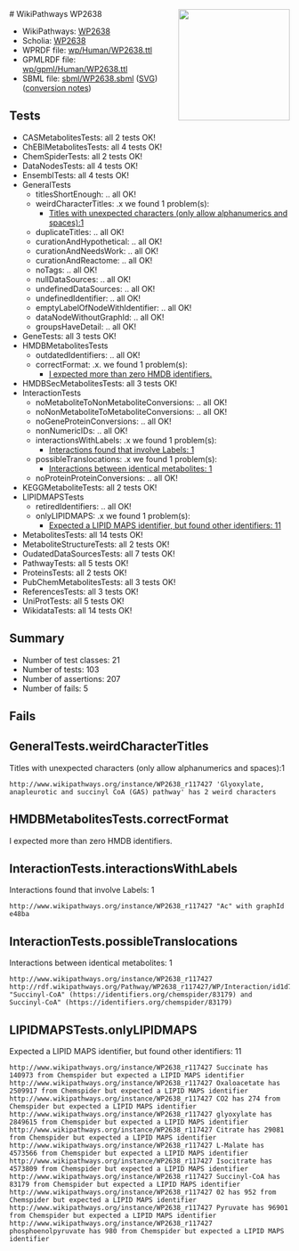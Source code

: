 <img style="float: right; width: 200px" src="../logo.png" />
# WikiPathways WP2638

* WikiPathways: [WP2638](https://identifiers.org/wikipathways:WP2638)
* Scholia: [WP2638](https://scholia.toolforge.org/wikipathways/WP2638)
* WPRDF file: [wp/Human/WP2638.ttl](../wp/Human/WP2638.ttl)
* GPMLRDF file: [wp/gpml/Human/WP2638.ttl](../wp/gpml/Human/WP2638.ttl)
* SBML file: [sbml/WP2638.sbml](../sbml/WP2638.sbml) ([SVG](../sbml/WP2638.svg)) ([conversion notes](../sbml/WP2638.txt))

## Tests
* CASMetabolitesTests: all 2 tests OK!
* ChEBIMetabolitesTests: all 4 tests OK!
* ChemSpiderTests: all 2 tests OK!
* DataNodesTests: all 4 tests OK!
* EnsemblTests: all 4 tests OK!
* GeneralTests
    * titlesShortEnough: .. all OK!
    * weirdCharacterTitles: .x we found 1 problem(s):
        * [Titles with unexpected characters (only allow alphanumerics and spaces):1](#fda87b3f)
    * duplicateTitles: .. all OK!
    * curationAndHypothetical: .. all OK!
    * curationAndNeedsWork: .. all OK!
    * curationAndReactome: .. all OK!
    * noTags: .. all OK!
    * nullDataSources: .. all OK!
    * undefinedDataSources: .. all OK!
    * undefinedIdentifier: .. all OK!
    * emptyLabelOfNodeWithIdentifier: .. all OK!
    * dataNodeWithoutGraphId: .. all OK!
    * groupsHaveDetail: .. all OK!
* GeneTests: all 3 tests OK!
* HMDBMetabolitesTests
    * outdatedIdentifiers: .. all OK!
    * correctFormat: .x. we found 1 problem(s):
        * [I expected more than zero HMDB identifiers.](#ad154c1e)
* HMDBSecMetabolitesTests: all 3 tests OK!
* InteractionTests
    * noMetaboliteToNonMetaboliteConversions: .. all OK!
    * noNonMetaboliteToMetaboliteConversions: .. all OK!
    * noGeneProteinConversions: .. all OK!
    * nonNumericIDs: .. all OK!
    * interactionsWithLabels: .x we found 1 problem(s):
        * [Interactions found that involve Labels: 1](#630d2678)
    * possibleTranslocations: .x we found 1 problem(s):
        * [Interactions between identical metabolites: 1](#d59038c4)
    * noProteinProteinConversions: .. all OK!
* KEGGMetaboliteTests: all 2 tests OK!
* LIPIDMAPSTests
    * retiredIdentifiers: .. all OK!
    * onlyLIPIDMAPS: .x we found 1 problem(s):
        * [Expected a LIPID MAPS identifier, but found other identifiers: 11](#d0bfb679)
* MetabolitesTests: all 14 tests OK!
* MetaboliteStructureTests: all 2 tests OK!
* OudatedDataSourcesTests: all 7 tests OK!
* PathwayTests: all 5 tests OK!
* ProteinsTests: all 2 tests OK!
* PubChemMetabolitesTests: all 3 tests OK!
* ReferencesTests: all 3 tests OK!
* UniProtTests: all 5 tests OK!
* WikidataTests: all 14 tests OK!


## Summary

* Number of test classes: 21
* Number of tests: 103
* Number of assertions: 207
* Number of fails: 5

## Fails

<a name="fda87b3f" />

## GeneralTests.weirdCharacterTitles

Titles with unexpected characters (only allow alphanumerics and spaces):1
```
http://www.wikipathways.org/instance/WP2638_r117427 'Glyoxylate, anapleurotic and succinyl CoA (GAS) pathway' has 2 weird characters
```

<a name="ad154c1e" />

## HMDBMetabolitesTests.correctFormat

I expected more than zero HMDB identifiers.
<a name="630d2678" />

## InteractionTests.interactionsWithLabels

Interactions found that involve Labels: 1
```
http://www.wikipathways.org/instance/WP2638_r117427 "Ac" with graphId e48ba
```

<a name="d59038c4" />

## InteractionTests.possibleTranslocations

Interactions between identical metabolites: 1
```
http://www.wikipathways.org/instance/WP2638_r117427 http://rdf.wikipathways.org/Pathway/WP2638_r117427/WP/Interaction/id1d7bb5b7 "Succinyl-CoA" (https://identifiers.org/chemspider/83179) and 
Succinyl-CoA" (https://identifiers.org/chemspider/83179)
```

<a name="d0bfb679" />

## LIPIDMAPSTests.onlyLIPIDMAPS

Expected a LIPID MAPS identifier, but found other identifiers: 11
```
http://www.wikipathways.org/instance/WP2638_r117427 Succinate has 140973 from Chemspider but expected a LIPID MAPS identifier
http://www.wikipathways.org/instance/WP2638_r117427 Oxaloacetate has 2509917 from Chemspider but expected a LIPID MAPS identifier
http://www.wikipathways.org/instance/WP2638_r117427 CO2 has 274 from Chemspider but expected a LIPID MAPS identifier
http://www.wikipathways.org/instance/WP2638_r117427 glyoxylate has 2849615 from Chemspider but expected a LIPID MAPS identifier
http://www.wikipathways.org/instance/WP2638_r117427 Citrate has 29081 from Chemspider but expected a LIPID MAPS identifier
http://www.wikipathways.org/instance/WP2638_r117427 L-Malate has 4573566 from Chemspider but expected a LIPID MAPS identifier
http://www.wikipathways.org/instance/WP2638_r117427 Isocitrate has 4573809 from Chemspider but expected a LIPID MAPS identifier
http://www.wikipathways.org/instance/WP2638_r117427 Succinyl-CoA has 83179 from Chemspider but expected a LIPID MAPS identifier
http://www.wikipathways.org/instance/WP2638_r117427 02 has 952 from Chemspider but expected a LIPID MAPS identifier
http://www.wikipathways.org/instance/WP2638_r117427 Pyruvate has 96901 from Chemspider but expected a LIPID MAPS identifier
http://www.wikipathways.org/instance/WP2638_r117427 phosphoenolpyruvate has 980 from Chemspider but expected a LIPID MAPS identifier
```

